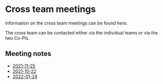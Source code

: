 Cross team meetings
==========================

Information on the cross team meetings can be found here.

The cross team can be contacted either via the individual teams or via the two Co-PIs.

Meeting notes
-------------
  - [2021-11-25](Minutes/20211125.md)
  - [2021-10-22](Minutes/20211022.md)
  - [2022-01-24](Minutes/20220124.md)
